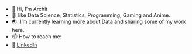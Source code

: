 - 👋 Hi, I’m Archit
- 💞️I like Data Science, Statistics, Programming, Gaming and Anime.
- 🌏: I’m currently learning more about Data and sharing some of my work here.
- 📫 How to reach me:
-    :office: [LinkedIn](https://www.linkedin.com/in/archit-joshi-a27627172/)
     
  



